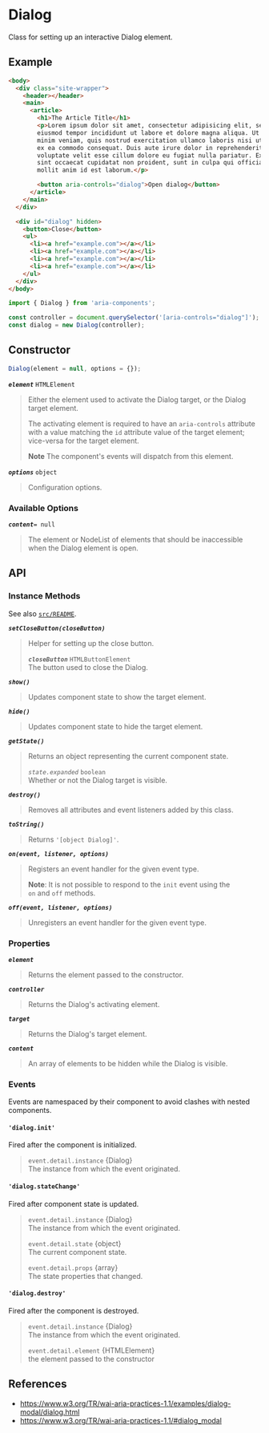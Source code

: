 Dialog
======

Class for setting up an interactive Dialog element.

## Example

```html
<body>
  <div class="site-wrapper">
    <header></header>
    <main>
      <article>
        <h1>The Article Title</h1>
        <p>Lorem ipsum dolor sit amet, consectetur adipisicing elit, sed do
        eiusmod tempor incididunt ut labore et dolore magna aliqua. Ut enim ad
        minim veniam, quis nostrud exercitation ullamco laboris nisi ut aliquip
        ex ea commodo consequat. Duis aute irure dolor in reprehenderit in
        voluptate velit esse cillum dolore eu fugiat nulla pariatur. Excepteur
        sint occaecat cupidatat non proident, sunt in culpa qui officia deserunt
        mollit anim id est laborum.</p>

        <button aria-controls="dialog">Open dialog</button>
      </article>
    </main>
  </div>

  <div id="dialog" hidden>
    <button>Close</button>
    <ul>
      <li><a href="example.com"></a></li>
      <li><a href="example.com"></a></li>
      <li><a href="example.com"></a></li>
      <li><a href="example.com"></a></li>
    </ul>
  </div>
</body>
```

```jsx
import { Dialog } from 'aria-components';

const controller = document.querySelector('[aria-controls="dialog"]');
const dialog = new Dialog(controller);
```

## Constructor

```jsx
Dialog(element = null, options = {});
```
_**`element`**_ `HTMLElement`  
> Either the element used to activate the Dialog target, or the Dialog target element.
> 
> The activating element is required to have an `aria-controls` attribute with a value matching the `id` attribute value of the target element; vice-versa for the target element.
>
> **Note** The component's events will dispatch from this element.

_**`options`**_ `object`  
> Configuration options.

### Available Options

_**`content`**_`= null`  
> The element or NodeList of elements that should be inaccessible when the Dialog element is open.

## API

### Instance Methods

See also [`src/README`](../).

_**`setCloseButton(closeButton)`**_
> Helper for setting up the close button.  
> 
> _**`closeButton`**_ `HTMLButtonElement`  
> The button used to close the Dialog.

_**`show()`**_
> Updates component state to show the target element.

_**`hide()`**_
> Updates component state to hide the target element.

_**`getState()`**_
> Returns an object representing the current component state.
>
> _`state.expanded`_ `boolean`  
> Whether or not the Dialog target is visible.

_**`destroy()`**_
> Removes all attributes and event listeners added by this class.

_**`toString()`**_  
> Returns `'[object Dialog]'`.

_**`on(event, listener, options)`**_  
> Registers an event handler for the given event type.  
>
> **Note**: It is not possible to respond to the `init` event using the  
> `on` and `off` methods.

_**`off(event, listener, options)`**_  
> Unregisters an event handler for the given event type.

### Properties

_**`element`**_  
> Returns the element passed to the constructor.

_**`controller`**_  
> Returns the Dialog's activating element.

_**`target`**_  
> Returns the Dialog's target element.

_**`content`**_
> An array of elements to be hidden while the Dialog is visible.

### Events

Events are namespaced by their component to avoid clashes with nested components.

#### `'dialog.init'`

Fired after the component is initialized.

> `event.detail.instance` {Dialog}  
> The instance from which the event originated.

#### `'dialog.stateChange'`

Fired after component state is updated.

> `event.detail.instance` {Dialog}  
> The instance from which the event originated.
>
> `event.detail.state` {object}  
> The current component state.
>
> `event.detail.props` {array}  
> The state properties that changed.

#### `'dialog.destroy'`

Fired after the component is destroyed.

> `event.detail.instance` {Dialog}  
> The instance from which the event originated.
>
> `event.detail.element` {HTMLElement}  
> the element passed to the constructor

## References

- https://www.w3.org/TR/wai-aria-practices-1.1/examples/dialog-modal/dialog.html
- https://www.w3.org/TR/wai-aria-practices-1.1/#dialog_modal
